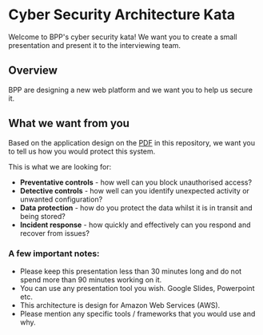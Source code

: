 # Cyber Security Architecture Kata

Welcome to BPP's cyber security kata! We want you to create a small presentation and present it to the interviewing team.

## Overview
BPP are designing a new web platform and we want you to help us secure it.

## What we want from you
Based on the application design on the [PDF](https://github.com/BPP-Education-Group/bpp-technical-test/blob/naineshmehta-bpp-patch-1/cyber-security/Cyber-Security-Kata.pdf) in this repository, we want you to tell us how you would protect this system.

This is what we are looking for:
* **Preventative controls** - how well can you block unauthorised access?
* **Detective controls** - how well can you identify unexpected activity or unwanted configuration?
* **Data protection** - how do you protect the data whilst it is in transit and being stored?
* **Incident response** - how quickly and effectively can you respond and recover from issues?

### A few important notes:
* Please keep this presentation less than 30 minutes long and do not spend more than 90 minutes working on it.
* You can use any presentation tool you wish. Google Slides, Powerpoint etc. 
* This architecture is design for Amazon Web Services (AWS).
* Please mention any specific tools / frameworks that you would use and why.

